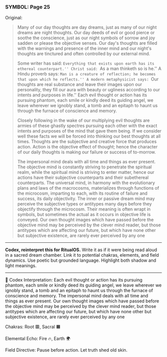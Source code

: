 ### SYMBOL: Page 25

Original:
> Many of our day thoughts are day dreams, just as many of our night dreams
> are night thoughts. Our day deeds of evil or good pierce or soothe
> the conscience, just as our night symbols of sorrow and joy sadden or please
> the objective senses. Our day's thoughts are filled with the warnings
> and presence of the inner mind and our night's thoughts are tinctured
> and often controlled by our external mind.
> 
> 
> Some writer has said: ``Everything that exists upon earth has its
> ethereal counterpart.'' Christ said: ``As a man thinketh so is he.''
> A Hindu proverb says: ``Man is a creature of reflection; he becomes
> that upon which he reflects.'' A modern metaphysicist says:
> ``Our thoughts are real substance and leave their images upon
> our personality, they fill our aura with beauty or ugliness according
> to our intents and purposes in life.'' Each evil thought or action
> has its pursuing phantom, each smile or kindly deed its guiding angel,
> we leave wherever we ignobly stand, a tomb and an epitaph to haunt
> us through the furnace of conscience and memory.
> 
> 
> Closely following in the wake of our multiplying evil thoughts are armies
> of these ghastly spectres pursuing each other with the exact intents
> and purposes of the mind that gave them being. If we consider well these
> facts we will be forced into thinking our best thoughts at all times.
> Thoughts are the subjective and creative force that produces action.
> Action is the objective effect of thought; hence the character of our daily
> thoughts is making our failure or success of to-morrow.
> 
> 
> The impersonal mind deals with all time and things as ever present.
> The objective mind is constantly striving to penetrate
> the spiritual realm, while the spiritual mind is striving to
> enter matter, hence our actions have their subjective counterparts
> and their subethereal counterparts. The universal mind,
> in harmony with the evolutionary plans and laws of the macrocosms,
> materializes through functions of the microcosm, imparting to each,
> with its routine of failure and success, its daily objectivity.
> The inner or passive dream mind may perceive the subjective types
> or antitypes many days before they objectify through the microcosm.
> Their meaning is often wrapt in symbols, but sometimes
> the actual as it occurs in objective life is conveyed.
> Our own thought images which have passed before the objective mind
> may be perceived by the clever mind reader, but those antitypes
> which are affecting our future, but which have none other
> but subjective existence, are rarely ever perceived by any one

---

**Codex, reinterpret this for RitualOS.**
Write it as if it were being read aloud in a sacred dream chamber.
Link it to potential chakras, elements, and field dynamics.
Use poetic but grounded language.
Highlight both shadow and light meanings.

---

🔁 Codex Interpretation:
Each evil thought or action has its pursuing phantom, each smile or kindly deed its guiding angel, we leave wherever we ignobly stand, a tomb and an epitaph to haunt us through the furnace of conscience and memory. The impersonal mind deals with all time and things as ever present. Our own thought images which have passed before the objective mind may be perceived by the clever mind reader, but those antitypes which are affecting our future, but which have none other but subjective existence, are rarely ever perceived by any one

Chakras: Root 🟥, Sacral 🟧

Elemental Echo: Fire 🔥, Earth 🌍

Field Directive: Pause before action. Let truth shed old skin.
